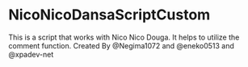 ﻿# NicoNicoDansaScriptCustom
This is a script that works with Nico Nico Douga.  It helps to utilize the comment function.
Created By @Negima1072 and @eneko0513 and @xpadev-net